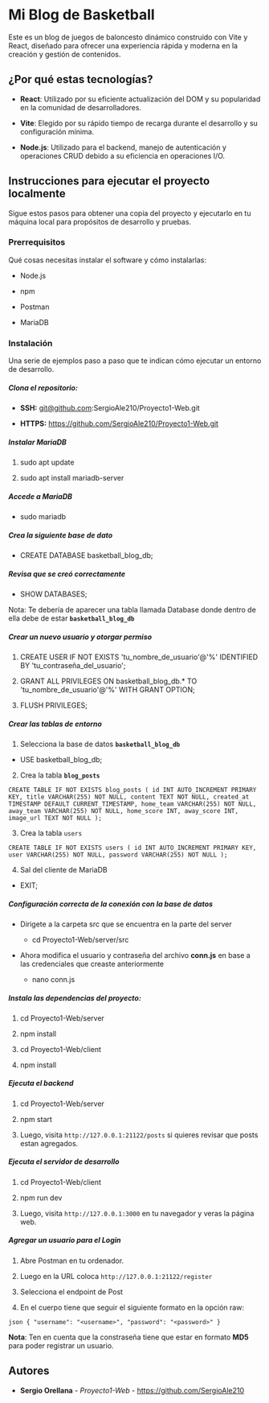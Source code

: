 # Mi Blog de Basketball

Este es un blog de juegos de baloncesto dinámico construido con Vite y React, diseñado para ofrecer una experiencia rápida y moderna en la creación y gestión de contenidos.

## ¿Por qué estas tecnologías?

- **React**: Utilizado por su eficiente actualización del DOM y su popularidad en la comunidad de desarrolladores.
  
- **Vite**: Elegido por su rápido tiempo de recarga durante el desarrollo y su configuración mínima.
  
- **Node.js**: Utilizado para el backend, manejo de autenticación y operaciones CRUD debido a su eficiencia en operaciones I/O.
  

## Instrucciones para ejecutar el proyecto localmente

Sigue estos pasos para obtener una copia del proyecto y ejecutarlo en tu máquina local para propósitos de desarrollo y pruebas.

### Prerrequisitos

Qué cosas necesitas instalar el software y cómo instalarlas:

- Node.js
  
- npm
  
- Postman
  
- MariaDB
  

### Instalación

Una serie de ejemplos paso a paso que te indican cómo ejecutar un entorno de desarrollo.

##### Clona el repositorio:

- **SSH:** git@github.com:SergioAle210/Proyecto1-Web.git
  
- **HTTPS:** https://github.com/SergioAle210/Proyecto1-Web.git
  

##### Instalar MariaDB

1. sudo apt update
  
2. sudo apt install mariadb-server
  

##### Accede a MariaDB

- sudo mariadb
  

##### Crea la siguiente base de dato

- CREATE DATABASE basketball_blog_db;
  

##### Revisa que se creó correctamente

- SHOW DATABASES;
  

Nota: Te debería de aparecer una tabla llamada Database donde dentro de ella debe de estar **`basketball_blog_db`**

##### Crear un nuevo usuario y otorgar permiso

1. CREATE USER IF NOT EXISTS 'tu_nombre_de_usuario'@'%' IDENTIFIED BY 'tu_contraseña_del_usuario';
  
2. GRANT ALL PRIVILEGES ON basketball_blog_db.* TO 'tu_nombre_de_usuario'@'%' WITH GRANT OPTION;
  
3. FLUSH PRIVILEGES;
  

##### Crear las tablas de entorno

1. Selecciona la base de datos **`basketball_blog_db`**
  
  - USE basketball_blog_db;
    
2. Crea la tabla **`blog_posts`**
  
  `CREATE TABLE IF NOT EXISTS blog_posts (
   id INT AUTO_INCREMENT PRIMARY KEY,
   title VARCHAR(255) NOT NULL,
   content TEXT NOT NULL,
   created_at TIMESTAMP DEFAULT CURRENT_TIMESTAMP,
   home_team VARCHAR(255) NOT NULL,
   away_team VARCHAR(255) NOT NULL,
   home_score INT,
   away_score INT,
   image_url TEXT NOT NULL );`
  
3. Crea la tabla `users`
  
  `CREATE TABLE IF NOT EXISTS users (
   id INT AUTO_INCREMENT PRIMARY KEY, user VARCHAR(255) NOT NULL,
   password VARCHAR(255) NOT NULL );`
  
4. Sal del cliente de MariaDB
  
  - EXIT;
    

##### Configuración correcta de la conexión con la base de datos

- Dirigete a la carpeta src que se encuentra en la parte del server
  
  - cd Proyecto1-Web/server/src
    
- Ahora modifica el usuario y contraseña del archivo **conn.js** en base a las credenciales que creaste anteriormente
  
  - nano conn.js
    

##### Instala las dependencias del proyecto:

1. cd Proyecto1-Web/server
  
2. npm install
  
3. cd Proyecto1-Web/client
  
4. npm install
  

##### Ejecuta el backend

1. cd Proyecto1-Web/server
  
2. npm start
  
3. Luego, visita `http://127.0.0.1:21122/posts` si quieres revisar que posts estan agregados.
  

##### Ejecuta el servidor de desarrollo

1. cd Proyecto1-Web/client
  
2. npm run dev
  
3. Luego, visita `http://127.0.0.1:3000` en tu navegador y veras la página web.
  

##### Agregar un usuario para el Login

1. Abre Postman en tu ordenador.
  
2. Luego en la URL coloca `http://127.0.0.1:21122/register`
  
3. Selecciona el endpoint de Post
  
4. En el cuerpo tiene que seguir el siguiente formato en la opción raw:
  

`json { "username": "<username>", "password": "<password>" }`

**Nota**: Ten en cuenta que la constraseña tiene que estar en formato **MD5** para poder registrar un usuario.

## Autores

- **Sergio Orellana** - *Proyecto1-Web* - https://github.com/SergioAle210

